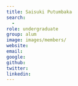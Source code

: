 ```yaml
---
title: Saisuki Putumbaka
search:
  - 
role: undergraduate
group: alum
image: images/members/
website:
email: 
google: 
github: 
twitter: 
linkedin: 
---
```



